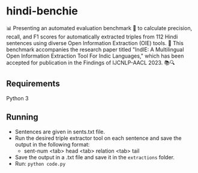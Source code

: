 # hindi-benchie

📊 Presenting an automated evaluation benchmark 🧮 to calculate precision, recall, and F1 scores for automatically extracted triples from 112 Hindi sentences using diverse Open Information Extraction (OIE) tools. 🌟 This benchmark accompanies the research paper titled "IndIE: A Multilingual Open Information Extraction Tool For Indic Languages," which has been accepted for publication in the Findings of IJCNLP-AACL 2023. 📚🔍

## Requirements

Python 3

## Running

* Sentences are given in sents.txt file.
* Run the desired triple extractor tool on each sentence and save the output in the following format:
     * sent-num \<tab> head \<tab> relation \<tab> tail
* Save the output in a .txt file and save it in the ```extractions``` folder.
* Run: ```python code.py```